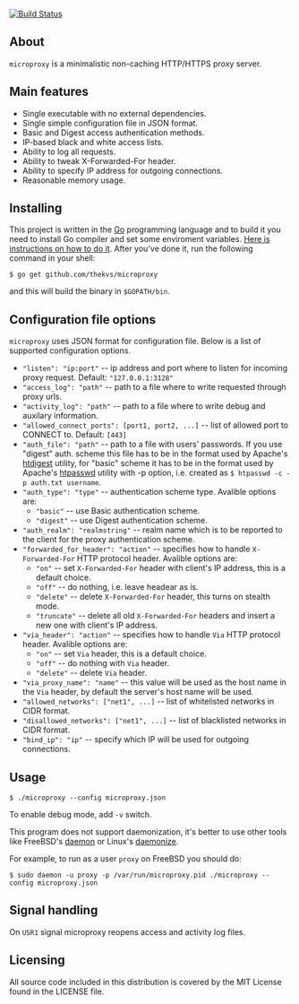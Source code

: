 [![Build Status](https://travis-ci.org/thekvs/microproxy.svg?branch=master)](https://travis-ci.org/thekvs/microproxy)
## About
```microproxy``` is a minimalistic non-caching HTTP/HTTPS proxy server.

## Main features
* Single executable with no external dependencies.
* Single simple configuration file in JSON format.
* Basic and Digest access authentication methods.
* IP-based black and white access lists.
* Ability to log all requests.
* Ability to tweak X-Forwarded-For header.
* Ability to specify IP address for outgoing connections.
* Reasonable memory usage.

## Installing
This project is written in the [Go](http://golang.org/) programming language and to build it you need to install Go compiler and set some enviroment variables. [Here is instructions on how to do it](http://golang.org/doc/install). After you've done it, run the following command in your shell:
```
$ go get github.com/thekvs/microproxy
```
and this will build the binary in ```$GOPATH/bin```.

## Configuration file options
```microproxy``` uses JSON format for configuration file. Below is a list of supported configuration options.

* ```"listen": "ip:port"``` -- ip address and port where to listen for incoming proxy request. Default: ```"127.0.0.1:3128"```
* ```"access_log": "path"``` -- path to a file where to write requested through proxy urls.
* ```"activity_log": "path"``` -- path to a file where to write debug and auxilary information.
* ```"allowed_connect_ports": [port1, port2, ...]``` -- list of allowed port to CONNECT to. Default: ```[443]```
* ```"auth_file": "path"``` -- path to a file with users' passwords. If you use "digest" auth. scheme this file has to be in the format used by Apache's [htdigest](http://httpd.apache.org/docs/2.4/programs/htdigest.html) utility, for "basic" scheme it has to be in the format used by Apache's [htpasswd](http://httpd.apache.org/docs/2.4/programs/htpasswd.html) utility with -p option, i.e. created as ```$ htpasswd -c -p auth.txt username```.
* ```"auth_type": "type"``` -- authentication scheme type. Avalible options are:
  * ```"basic"``` -- use Basic authentication scheme.
  * ```"digest"``` -- use Digest authentication scheme.
* ```"auth_realm": "realmstring"``` -- realm name which is to be reported to the client for the proxy authentication scheme.
* ```"forwarded_for_header": "action"``` -- specifies how to handle ```X-Forwarded-For``` HTTP protocol header. Avalible options are:
  * ```"on"``` -- set ```X-Forwarded-For``` header with client's IP address, this is a default choice.
  * ```"off"``` -- do nothing, i.e. leave headear as is.
  * ```"delete"``` -- delete ```X-Forwarded-For``` header, this turns on stealth mode.
  * ```"truncate"``` -- delete all old ```X-Forwarded-For``` headers and insert a new one with client's IP address.
* ```"via_header": "action"``` -- specifies how to handle ```Via``` HTTP protocol header. Avalible options are:
  * ```"on"``` -- set ```Via``` header, this is a default choice.
  * ```"off"``` -- do nothing with ```Via``` header.
  * ```"delete"``` -- delete ```Via``` header.
* ```"via_proxy_name": "name"``` -- this value will be used as the host name in the ```Via``` header, by default the server's
host name will be used.
* ```"allowed_networks": ["net1", ...]``` -- list of whitelisted networks in CIDR format.
* ```"disallowed_networks": ["net1", ...]``` -- list of blacklisted networks in CIDR format.
* ```"bind_ip": "ip"``` -- specify which IP will be used for outgoing connections.

## Usage
```
$ ./microproxy --config microproxy.json
```
To enable debug mode, add ```-v``` switch.

This program does not support daemonization, it's better to use other tools like FreeBSD's [daemon](http://www.freebsd.org/cgi/man.cgi?query=daemon&sektion=8) or Linux's [daemonize](http://software.clapper.org/daemonize/).

For example, to run as a user ```proxy``` on FreeBSD you should do:
```
$ sudo daemon -u proxy -p /var/run/microproxy.pid ./microproxy --config microproxy.json
```

## Signal handling
On ```USR1``` signal microproxy reopens access and activity log files.

## Licensing
All source code included in this distribution is covered by the MIT License found in the LICENSE file.
